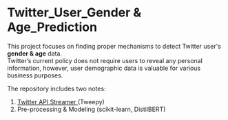 # Twitter_User_Gender & Age_Prediction

This project focuses on finding proper mechanisms to detect Twitter user's **gender & age** data.        
Twitter’s current policy does not require users to reveal any personal information, however, user demographic data is valuable for various business purposes.

The repository includes two notes: 
  1. [Twitter API Streamer ](https://github.com/LLT9798/Twitter_Demography_Prediction/blob/master/Liam_TwitterApp.ipynb) (Tweepy)
  2. Pre-processing & Modeling (scikit-learn, DistilBERT)


